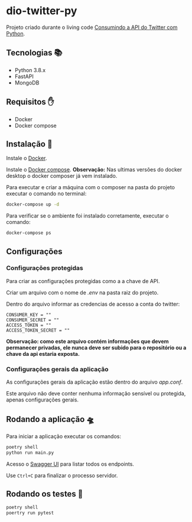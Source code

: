 # dio-twitter-py

Projeto criado durante o living code [Consumindo a API do Twitter com Python](https://docs.google.com/presentation/d/11DkkyQUIloVQLm8i6hN6w3xyUaP4WSRE/edit?usp=sharing&ouid=102662434190974209165&rtpof=true&sd=true).

## Tecnologias 📚

- Python 3.8.x
- FastAPI
- MongoDB

## Requisitos ✋

- Docker
- Docker compose

## Instalação 💽

Instale o [Docker](https://www.docker.com).

Instale o [Docker compose](https://docs.docker.com/compose/).
**Observação:** Nas ultimas versões do docker desktop o docker composer já vem instalado. 

Para executar e criar a máquina com o composer na pasta do projeto executar o comando no terminal:
```sh
docker-compose up -d
```
Para verificar se o ambiente foi instalado corretamente, executar o comando: 
```sh
docker-compose ps
```

## Configurações
### Configurações protegidas
Para criar as configurações protegidas como a a chave de API.

Criar um arquivo com o nome de *.env* na pasta raiz do projeto.

Dentro do arquivo informar as credencias de acesso a conta do twitter:
```
CONSUMER_KEY = ""
CONSUMER_SECRET = ""
ACCESS_TOKEN = ""
ACCESS_TOKEN_SECRET = ""
```
**Observação: como este arquivo contém informações que devem permanecer privadas, ele nunca deve ser subido para o repositório ou a chave da api estaria exposta.**

### Configurações gerais da aplicação

As configurações gerais da aplicação estão dentro do arquivo *app.conf*. 

Este arquivo não deve conter nenhuma informação sensível ou protegida, apenas configurações gerais. 


## Rodando a aplicação 🛸



Para iniciar a aplicação executar os comandos: 


```sh
poetry shell
python run main.py
```

Acesso o [Swagger UI](http://localhost:8000/docs) para listar todos os endpoints.

Use `Ctrl+C` para finalizar o processo servidor.

## Rodando os testes 🧪

```sh
poetry shell
poertry run pytest
```
